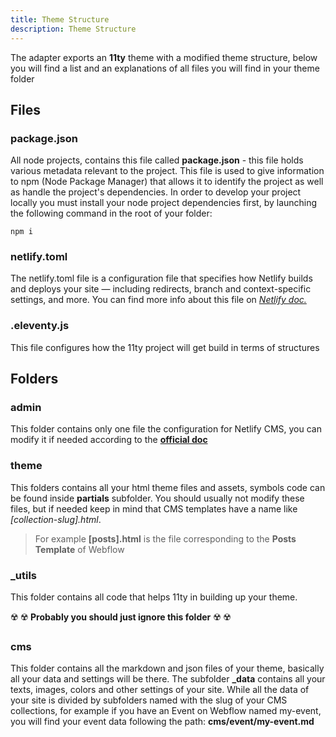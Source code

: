 ```yaml
---
title: Theme Structure
description: Theme Structure
---
```


The adapter exports an **11ty** theme with a modified theme structure, below you will find a list and an explanations of all files you will find in your theme folder


## Files

### package.json

All node projects, contains this file called **package.json** - this file holds various metadata relevant to the project. This file is used to give information to npm (Node Package Manager) that allows it to identify the project as well as handle the project's dependencies. 
In order to develop your project locally you must install your node project dependencies first, by launching the following command in the root of your folder:

```
npm i
```

### netlify.toml

The netlify.toml file is a configuration file that specifies how Netlify builds and deploys your site — including redirects, branch and context-specific settings, and more. You can find more info about this file on [*Netlify doc.*](https://docs.netlify.com/configure-builds/file-based-configuration/)


### .eleventy.js

This file configures how the 11ty project will get build in terms of structures

## Folders

### admin

This folder contains only one file the configuration for Netlify CMS, you can modify it if needed according to the [**official doc**](https://www.netlifycms.org/docs/configuration-options/#configuration-file)

### theme

This folders contains all your html theme files and assets, symbols code can be found inside **partials** subfolder. You should usually not modify these files, but if needed keep in mind that CMS templates have a name like *[collection-slug].html*.

> For example **[posts].html** is the file corresponding to the **Posts Template** of Webflow

### _utils

This folder contains all code that helps 11ty in building up your theme. 

☢️ ☢️ **Probably you should just ignore this folder** ☢️ ☢️


### cms

This folder contains all the markdown and json files of your theme, basically all your data and settings will be there.
The subfolder **_data** contains all your texts, images, colors and other settings of your site. While all the data of your site is divided by subfolders named with the slug of your CMS collections, for example if you have an Event on Webflow named my-event, you will find your event data following the path: **cms/event/my-event.md**

